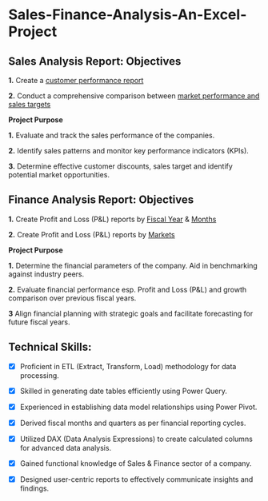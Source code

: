 # Sales-Finance-Analysis-An-Excel-Project

## Sales Analysis Report: **Objectives** 
**1.** Create a [customer performance report](https://github.com/ShilpiSalwan/Sales-Finance-Analysis-An-Excel-Project/blob/main/Sales_Customer%20Performance%20Report.pdf)

**2.** Conduct a comprehensive comparison between [market performance and sales targets](https://github.com/ShilpiSalwan/Sales-Finance-Analysis-An-Excel-Project/blob/main/Sales_Market%20Performance%20vs%20Target%20Report.pdf)

**Project Purpose**

**1.** Evaluate and track the  sales performance of the companies.

**2.** Identify sales patterns and monitor key performance indicators (KPIs).

**3.** Determine effective customer discounts, sales target and  identify potential market opportunities.


## Finance Analysis Report: **Objectives** 
**1.** Create Profit and Loss (P&L) reports by [Fiscal Year](https://github.com/ShilpiSalwan/Sales-Finance-Analysis-An-Excel-Project/blob/main/Finance_P%26L%20Statement%20by%20Fiscal%20Year.pdf)
 & [Months](https://github.com/ShilpiSalwan/Sales-Finance-Analysis-An-Excel-Project/blob/main/Finance_P%26L%20Statement%20by%20Months.pdf)

**2.** Create Profit and Loss (P&L) reports by [Markets](https://github.com/ShilpiSalwan/Sales-Finance-Analysis-An-Excel-Project/blob/main/Finance_P%26L%20Statement%20by%20Markets.pdf)

**Project Purpose**

**1.** Determine the financial parameters of the company. Aid in benchmarking against industry peers.

**2.** Evaluate financial performance esp. Profit and Loss (P&L) and growth comparison over previous fiscal years.

**3** Align financial planning with strategic goals and facilitate forecasting for future fiscal years.

## Technical Skills:
- [x]	Proficient in ETL (Extract, Transform, Load) methodology for data processing.
- [x]	Skilled in generating date tables efficiently using Power Query.
- [x]	Experienced in establishing data model relationships using Power Pivot.
- [x]	Derived fiscal months and quarters as per financial reporting cycles.
- [x]	Utilized DAX (Data Analysis Expressions) to create calculated columns for advanced data analysis.
- [x]	Gained functional knowledge of Sales & Finance sector of a company.
- [x]	Designed user-centric reports to effectively communicate insights and findings. 

